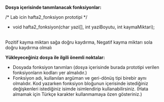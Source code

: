 
**Dosya içerisinde tanımlanacak fonksiyonlar:** 

/* Lab icin hafta2_fonksiyon prototipi */ 

- void hafta2_fonksiyon(char yazi[], int yaziBoyutu, int kaymaMiktari);
<br>
Pozitif kayma miktarı sağa doğru kaydırma, Negatif kayma miktarı sola doğru kaydırma olmalı
<br>

**Yükleyeceğiniz dosya ile ilgili önemli noktalar:**  
 
- Dosyada fonksiyon tanımları (dosya içerisinde burada prototipi verilen fonksiyonların kodları yer almalıdır.) 
- Fonksiyon adı, kullanılan argüman ve geri-dönüş tipi birebir aynı olmalıdır. Kod yazarken fonksiyon  bloğunun  içerisinde  istediğiniz  değişkenleri  istediğiniz  isimde  isimlendirip kullanabilirsiniz. (Hata almamak için Türkçe karakter kullanmamaya özen gösteriniz.) 
